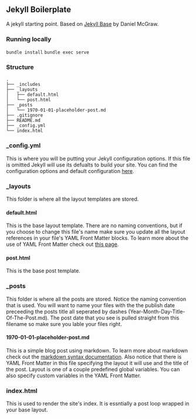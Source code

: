## Jekyll Boilerplate

A jekyll starting point. Based on [Jekyll Base](https://github.com/danielmcgraw/Jekyll-Base)
by Daniel McGraw.

### Running locally

`bundle install`
`bundle exec serve`



### Structure

```
.
├── _includes
├── _layouts
│   ├── default.html
│   └── post.html
├── _posts
│   └── 1970-01-01-placeholder-post.md
├── .gitignore
├── README.md
├── _config.yml
└── index.html
```

### _config.yml

This is where you will be putting your Jekyll configuration options. If this
file is omitted Jekyll will use its defualts to build your site. You can find
the configuration options and default configuration
[here](https://github.com/mojombo/jekyll/wiki/configuration).

### _layouts

This folder is where all the layout templates are stored.

#### default.html

This is the base layout template. There are no naming conventions, but if you
choose to change this file's name make sure you update all the layout
references in your file's YAML Front Matter blocks. To learn more about the use
of YAML Front Matter check out [this
page](https://github.com/mojombo/jekyll/wiki/yaml-front-matter).

#### post.html

This is the base post template.

### _posts

This folder is where all the posts are stored. Notice the naming convention
that is used. You will want to name your files with the the publish date
preceeding the posts title all seperated by dashes
(Year-Month-Day-Title-Of-The-Post.md). The post date that you see is pulled
straight from this filename so make sure you lable your files right.

#### 1970-01-01-placeholder-post.md

This is a simple blog post using markdown. To learn more about markdown check
out the [markdown syntax
documentation](http://daringfireball.net/projects/markdown/syntax). Also notice
that there is YAML Front Matter in this file specifying the layout it will use
and the title of the post. Layout is one of a couple predefined global
variables. You can also specify custom variables in the YAML Front Matter.

### index.html

This is used to render the site's index. It is essntially a post loop wrapped
in your base layout.

